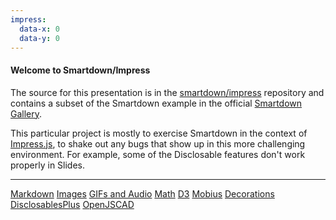 ```yaml
---
impress:
  data-x: 0
  data-y: 0
---
```

#### Welcome to Smartdown/Impress

The source for this presentation is in the [smartdown/impress](https://github.com/smartdown/impress) repository and contains a subset of the Smartdown example in the official [Smartdown Gallery](https://smartdown.github.io/gallery/#Home).

This particular project is mostly to exercise Smartdown in the context of [Impress.js](https://github.com/impress/impress.js), to shake out any bugs that show up in this more challenging environment. For example, some of the Disclosable features don't work properly in Slides.

---

 [Markdown](:@https://unpkg.com/smartdown-gallery/Markdown) [Images](:@https://unpkg.com/smartdown-gallery/Images) [GIFs and Audio](:@https://unpkg.com/smartdown-gallery/GIFAndAudio) [Math](:@https://unpkg.com/smartdown-gallery/Math) [D3](:@https://unpkg.com/smartdown-gallery/D3) [Mobius](:@https://unpkg.com/smartdown-gallery/Mobius) [Decorations](:@https://unpkg.com/smartdown-gallery/Decorations) [DisclosablesPlus](:@https://unpkg.com/smartdown-gallery/DisclosablesPlus) [OpenJSCAD](:@https://unpkg.com/smartdown-gallery/OpenJSCAD)
